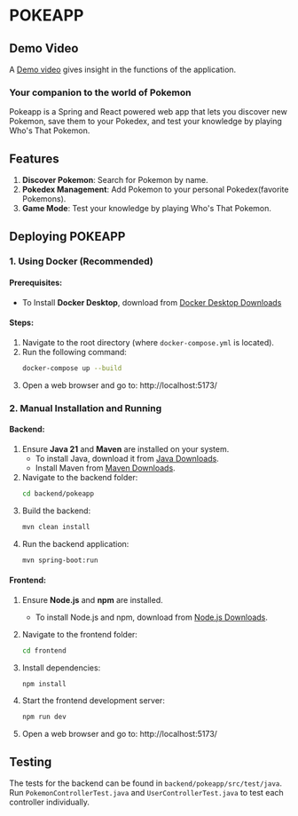 # POKEAPP

## Demo Video

A [Demo video](https://www.youtube.com/watch?v=Le-VlucOkp4) gives insight in the
functions of the application.

### Your companion to the world of Pokemon

Pokeapp is a Spring and React powered web app that lets you discover new Pokemon, save them to your Pokedex, and test
your knowledge by playing Who's That Pokemon.

## Features

1. **Discover Pokemon**: Search for Pokemon by name.
2. **Pokedex Management**: Add Pokemon to your personal Pokedex(favorite Pokemons).
3. **Game Mode**: Test your knowledge by playing Who's That Pokemon.

## Deploying POKEAPP

### 1. **Using Docker (Recommended)**

#### Prerequisites:

- To Install **Docker Desktop**, download
  from [Docker Desktop Downloads](https://www.docker.com/products/docker-desktop/)

#### Steps:

1. Navigate to the root directory (where `docker-compose.yml` is located).
2. Run the following command:
    ```bash
    docker-compose up --build
3. Open a web browser and go to:
   http://localhost:5173/

### 2. **Manual Installation and Running**

#### Backend:

1. Ensure **Java 21** and **Maven** are installed on your system.
    - To install Java, download it
      from [Java Downloads](https://www.oracle.com/java/technologies/javase-downloads.html).
    - Install Maven from [Maven Downloads](https://maven.apache.org/download.cgi).
2. Navigate to the backend folder:
   ```bash
   cd backend/pokeapp
3. Build the backend:
   ```bash
   mvn clean install
4. Run the backend application:
   ```bash
   mvn spring-boot:run

#### Frontend:

1. Ensure **Node.js** and **npm** are installed.
    - To install Node.js and npm, download from [Node.js Downloads](https://nodejs.org/).

2. Navigate to the frontend folder:
   ```bash
   cd frontend
3. Install dependencies:
   ```bash
   npm install
4. Start the frontend development server:
   ```bash
   npm run dev
5. Open a web browser and go to:
   http://localhost:5173/

## Testing

The tests for the backend can be found in `backend/pokeapp/src/test/java`. Run `PokemonControllerTest.java` and
`UserControllerTest.java` to test each controller individually.